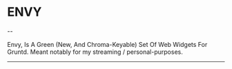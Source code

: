 # ENVY
--

Envy, Is A Green (New, And Chroma-Keyable) Set Of Web Widgets For Gruntd.
Meant notably for my streaming / personal-purposes. 

---
